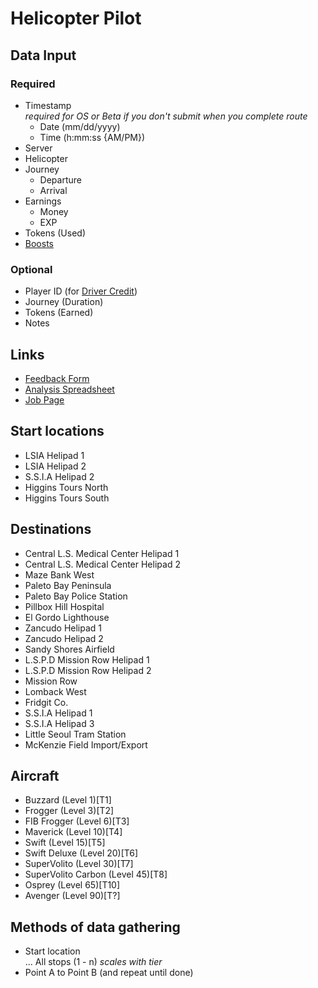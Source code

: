 # Helicopter Pilot

## Data Input

### Required

- Timestamp  
  _required for OS or Beta if you don't submit when you complete route_
  - Date (mm/dd/yyyy)
  - Time (h:mm:ss {AM/PM})
- Server
- Helicopter
- Journey
  - Departure
  - Arrival
- Earnings
  - Money
  - EXP
- Tokens (Used)
- [Boosts](../project/Common.md#Boosts)

### Optional

- Player ID (for [Driver Credit](../project/DriverCredit.md))
- Journey (Duration)
- Tokens (Earned)
- Notes

## Links

- [Feedback Form](https://docs.google.com/forms/d/e/1FAIpQLSeq4NRs0L7wY0QcxIcztkhYQhju3HZAGwpp9C7LXfT-XaWw4A/viewform)
- [Analysis Spreadsheet](https://docs.google.com/spreadsheets/d/15Q1-G98eL9SSREzJSFYE1T4qyJ4M0Szy69uX_osalRg/edit?usp=sharing)
- [Job Page](https://dash.tycoon.community/wiki/Helicopter_Pilot)

## Start locations

- LSIA Helipad 1
- LSIA Helipad 2
- S.S.I.A Helipad 2
- Higgins Tours North
- Higgins Tours South

## Destinations

- Central L.S. Medical Center Helipad 1
- Central L.S. Medical Center Helipad 2
- Maze Bank West
- Paleto Bay Peninsula
- Paleto Bay Police Station
- Pillbox Hill Hospital
- El Gordo Lighthouse
- Zancudo Helipad 1
- Zancudo Helipad 2
- Sandy Shores Airfield
- L.S.P.D Mission Row Helipad 1
- L.S.P.D Mission Row Helipad 2
- Mission Row
- Lomback West
- Fridgit Co.
- S.S.I.A Helipad 1
- S.S.I.A Helipad 3
- Little Seoul Tram Station
- McKenzie Field Import/Export

## Aircraft

- Buzzard (Level 1)[T1]
- Frogger (Level 3)[T2]
- FIB Frogger (Level 6)[T3]
- Maverick (Level 10)[T4]
- Swift (Level 15)[T5]
- Swift Deluxe (Level 20)[T6]
- SuperVolito (Level 30)[T7]
- SuperVolito Carbon (Level 45)[T8]
- Osprey (Level 65)[T10]
- Avenger (Level 90)[T?]

## Methods of data gathering

- Start location  
  ... All stops (1 - n) *scales with tier*
- Point A to Point B (and repeat until done)